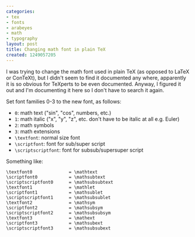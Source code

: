 ```yaml
---
categories:
- tex
- fonts
- arabeyes
- math
- typography
layout: post
title: Changing math font in plain TeX
created: 1249057205
---
```

I was trying to change the math font used in plain TeX (as opposed to LaTeX or ConTeXt), but I didn't seem to find it documented any where, apparently it is so obvious for TeXperts to be even documented. Anyway, I figured it out and I'm documenting it here so I don't have to search it again.

Set font families 0-3 to the new font, as follows:
* `0`: math text ("sin", "cos", numbers, etc.)
* `1`: math italic ("x", "y", "z", etc. don't have to be italic at all e.g. Euler)
* `2`: math symbols
* `3`: math extensions
* `\textfont`: normal size font
* `\scriptfont`: font for sub/super script
* `\scriptscriptfont`: font for subsub/supersuper script

Something like:

    \textfont0              = \mathtext 
    \scriptfont0            = \mathsubtext
    \scriptscriptfont0      = \mathsubsubtext
    \textfont1              = \mathlet
    \scriptfont1            = \mathsublet
    \scriptscriptfont1      = \mathsubsublet
    \textfont2              = \mathsym
    \scriptfont2            = \mathsubsym
    \scriptscriptfont2      = \mathsubsubsym
    \textfont3              = \mathext
    \scriptfont3            = \mathsubext
    \scriptscriptfont3      = \mathsubsubext
